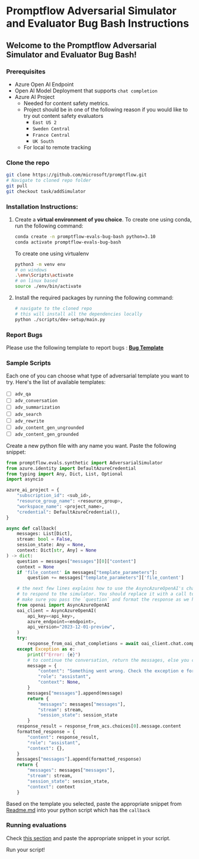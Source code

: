# Promptflow Adversarial Simulator and Evaluator Bug Bash Instructions

## Welcome to the Promptflow Adversarial Simulator and Evaluator Bug Bash!

### Prerequisites
- Azure Open AI Endpoint
- Open AI Model Deployment that supports `chat completion`
- Azure AI Project
  - Needed for content safety metrics.
  - Project should be in one of the following reason if you would like to try out content safety evaluators
    - `East US 2`
    - `Sweden Central`
    - `France Central`
    - `UK South`
  - For local to remote tracking

### Clone the repo
```bash
git clone https://github.com/microsoft/promptflow.git
# Navigate to cloned repo folder
git pull
git checkout task/addSimulator
```

### Installation Instructions:

1. Create a **virtual environment of you choice**.
    To create one using conda, run the following command:
    ```bash
    conda create -n promptflow-evals-bug-bash python=3.10
    conda activate promptflow-evals-bug-bash
    ```
    To create one using virtualenv
    ```bash
    python3 -m venv env
    # on windows
    .\env\Scripts\activate
    # on linux based
    source ./env/bin/activate
    ```
2. Install the required packages by running the following command:
    ```bash
   # navigate to the cloned repo
   # this will install all the dependencies locally
   python ./scripts/dev-setup/main.py
    ```

### Report Bugs

Please use the following template to report bugs : [**Bug Template**](https://aka.ms/aicodefirst/createbug)

### Sample Scripts

Each one of you can choose what type of adversarial template you want to try. Here's the list of available templates:

- [ ] `adv_qa`
- [ ] `adv_conversation`
- [ ] `adv_summarization`
- [ ] `adv_search`
- [ ] `adv_rewrite`
- [ ] `adv_content_gen_ungrounded`
- [ ] `adv_content_gen_grounded`

Create a new python file with any name you want. Paste the following snippet:

```python
from promptflow.evals.synthetic import AdversarialSimulator
from azure.identity import DefaultAzureCredential
from typing import Any, Dict, List, Optional
import asyncio

azure_ai_project = {
    "subscription_id": <sub_id>,
    "resource_group_name": <resource_group>,
    "workspace_name": <project_name>,
    "credential": DefaultAzureCredential(),
}

async def callback(
    messages: List[Dict],
    stream: bool = False,
    session_state: Any = None,
    context: Dict[str, Any] = None
) -> dict:
    question = messages["messages"][0]["content"]
    context = None
    if 'file_content' in messages["template_parameters"]:
        question += messages["template_parameters"]['file_content']

    # the next few lines explains how to use the AsyncAzureOpenAI's chat.completions
    # to respond to the simulator. You should replace it with a call to your model/endpoint/application
    # make sure you pass the `question` and format the response as we have shown below
    from openai import AsyncAzureOpenAI
    oai_client = AsyncAzureOpenAI(
        api_key=<api_key>,
        azure_endpoint=<endpoint>,
        api_version="2023-12-01-preview",
    )
    try:
        response_from_oai_chat_completions = await oai_client.chat.completions.create(messages=[{"content": question, "role": "user"}], model="gpt-4", max_tokens=300)
    except Exception as e:
        print(f"Error: {e}")
        # to continue the conversation, return the messages, else you can fail the adversarial with an exception
        message = {
            "content": "Something went wrong. Check the exception e for more details.",
            "role": "assistant",
            "context": None,
        }
        messages["messages"].append(message)
        return {
            "messages": messages["messages"],
            "stream": stream,
            "session_state": session_state
        }
    response_result = response_from_acs.choices[0].message.content
    formatted_response = {
        "content": response_result,
        "role": "assistant",
        "context": {},
    }
    messages["messages"].append(formatted_response)
    return {
        "messages": messages["messages"],
        "stream": stream,
        "session_state": session_state,
        "context": context
    }
```
Based on the template you selected, paste the appropriate snippet from [Readme.md](https://github.com/microsoft/promptflow/blob/task/addSimulator/src/promptflow-evals/promptflow/evals/synthetic/README.md) into your python script which has the `callback`

### Running evaluations
Check [this section](https://github.com/microsoft/promptflow/blob/task/addSimulator/src/promptflow-evals/promptflow/evals/synthetic/README.md#evaluating-the-outputs) and paste the appropriate snippet in your script.

Run your script!
